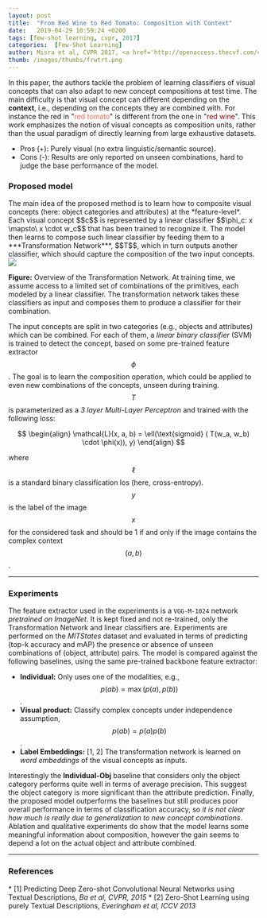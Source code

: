 ```yaml
---
layout: post
title:  "From Red Wine to Red Tomato: Composition with Context"
date:   2019-04-29 10:59:24 +0200
tags: [few-shot learning, cvpr, 2017]
categories:  [Few-Shot Learning]
author: Misra et al, CVPR 2017, <a href='http://openaccess.thecvf.com/content_cvpr_2017/papers/Misra_From_Red_Wine_CVPR_2017_paper.pdf' target='_blank'>[link]</a>
thumb: /images/thumbs/frwtrt.png
---
```




<div class="summary">
In this paper, the authors tackle the problem of learning classifiers of visual concepts that can also adapt to new concept compositions at test time. The main difficulty is that visual concept can different depending on the <b>context</b>, i.e., depending on the concepts they are combined with. For instance the red in "<span style="color: tomato">red tomato</span>" is different from the one in "<span style="color:darkred">red wine</span>". This work emphasizes the notion of visual concepts as composition units, rather than the usual paradigm of directly learning from large exhaustive datasets.
<ul>
<li><span class="procons">Pros (+):</span> Purely visual (no extra linguistic/semantic source).</li>
<li><span class="procons">Cons (-):</span> Results are only reported on unseen combinations, hard to judge the base performance of the model.</li>
</ul>
</div>


<h3 class="section proposed"> Proposed model</h3>
The main idea of the proposed method is to learn how to composite visual concepts (here: object categories and attributes) at the *feature-level*. Each visual concept $$c$$ is represented by a linear classifier $$\phi_c: x \mapsto\ x \cdot w_c$$ that has been trained to recognize it. The model then learns to compose such linear classifier by feeding them to a ***Transformation Network***, $$T$$, which in turn outputs another classifier, which should capture the composition of the two input concepts.

<div class="figure">
<img src="{{ site.baseurl }}/images/posts/composition_with_context.png">
<p><b>Figure:</b>  Overview of the Transformation Network. At training time, we assume access to a limited set of combinations of the primitives, each modeled by a linear classifier. The transformation network takes these classifiers as input and composes them to produce a classifier for their combination.</p>
</div>

The input concepts are split in two categories (e.g., objects and attributes) which can be combined. For each of them, a *linear binary classifier* (SVM) is trained to detect the concept, based on some pre-trained feature extractor $$\phi$$.  The goal is to learn the composition operation, which could be applied to even new combinations of the concepts, unseen during training.
$$T$$ is parameterized as a *3 layer Multi-Layer Perceptron* and trained with the following loss:

$$
\begin{align}
\mathcal{L}(x, a, b) = \ell(\text{sigmoid} ( T(w_a, w_b) \cdot \phi(x)), y) 
\end{align}
$$

where $$\ell$$ is a standard binary classification los (here, cross-entropy). $$y$$ is the label of the image $$x$$ for the considered task and should be 1 if and only if the image contains the complex context $$(a, b)$$.



---

<h3 class="section experiments"> Experiments </h3>

The feature extractor used in the experiments is a `VGG-M-1024` network *pretrained on ImageNet*. It is kept fixed and not re-trained, only the Transformation Network and linear classifiers are. Experiments are performed on the *MITStates* dataset and evaluated in terms of predicting (top-k accuracy and mAP) the presence or absence of unseen combinations of (object, attribute) pairs. The model is compared against the following baselines, using the same pre-trained backbone feature extractor:

  * **Individual:** Only uses one of the modalities, e.g., $$p(ab) = \max(p(a), p(b))$$.
  * **Visual product:** Classify complex concepts under independence assumption, $$p(ab) = p(a) p(b)$$.
  * **Label Embeddings:** <span class="citations">[1, 2]</span> The transformation network is learned on *word embeddings* of the visual concepts as inputs.
  


Interestingly the **Individual-Obj** baseline that considers only the object category performs quite well in terms of average precision. This suggest the object category is more significant than the attribute prediction. Finally, the proposed model outperforms the baselines but still produces poor overall performance in terms of classification accuracy, so *it is not clear how much is really due to generalization to new concept combinations*. Ablation and qualitative experiments do show that the model learns some meaningful information about composition, however the gain seems to depend a lot on the actual object and attribute combined.

---

<h3 class="section references"> References </h3>
  * <span class="citations">[1]</span> Predicting Deep Zero-shot Convolutional Neural Networks using Textual Descriptions, <i>Ba et al, CVPR, 2015</i>
  * <span class="citations">[2]</span> Zero-Shot Learning using purely Textual Descriptions, <i>Everingham et al, ICCV 2013</i>
